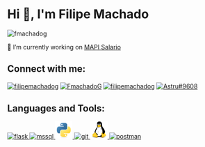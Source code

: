 <h1 align="left">Hi 👋, I'm Filipe Machado</h1>
<p align="left"> <img src="https://komarev.com/ghpvc/?username=fmachadog&label=Profile%20views&color=0e75b6&style=flat" alt="fmachadog" /> </p>

🔭 I’m currently working on [MAPI Salario](http://api-salario.fmachadog.com)

<h2 align="left">Connect with me:</h2>
<p align="left">
<a href="https://linkedin.com/in/filipemachadog" target="blank"><img align="center" src="https://raw.githubusercontent.com/rahuldkjain/github-profile-readme-generator/master/src/images/icons/Social/linked-in-alt.svg" alt="filipemachadog" height="30" width="40" /></a>
<a href="https://github.com/FMachadoG" target="blank"><img align="center" src="https://www.vectorlogo.zone/logos/github/github-icon.svg" alt="FmachadoG" height="30" width="40" /></a>
<a href="https://instagram.com/filipemachadog" target="blank"><img align="center" src="https://raw.githubusercontent.com/rahuldkjain/github-profile-readme-generator/master/src/images/icons/Social/instagram.svg" alt="filipemachadog" height="30" width="40" /></a>
<a href="https://discord.gg/Astru#9608" target="blank"><img align="center" src="https://raw.githubusercontent.com/rahuldkjain/github-profile-readme-generator/master/src/images/icons/Social/discord.svg" alt="Astru#9608" height="30" width="40" /></a>
</p>

<h2 align="left">Languages and Tools:</h2>
<p align="left"> <a href="https://flask.palletsprojects.com/" target="_blank" rel="noreferrer"> <img src="https://www.vectorlogo.zone/logos/pocoo_flask/pocoo_flask-icon.svg" alt="flask" width="40" height="40"/> </a> <a href="https://www.microsoft.com/en-us/sql-server" target="_blank" rel="noreferrer"> <img src="https://www.svgrepo.com/show/303229/microsoft-sql-server-logo.svg" alt="mssql" width="40" height="40"/> </a> <a href="https://www.python.org" target="_blank" rel="noreferrer"> <img src="https://raw.githubusercontent.com/devicons/devicon/master/icons/python/python-original.svg" alt="python" width="40" height="40"/> </a>
<a href="https://git-scm.com/" target="_blank" rel="noreferrer"> <img src="https://www.vectorlogo.zone/logos/git-scm/git-scm-icon.svg" alt="git" width="40" height="40"/> </a> <a href="https://www.linux.org/" target="_blank" rel="noreferrer"> <img src="https://raw.githubusercontent.com/devicons/devicon/master/icons/linux/linux-original.svg" alt="linux" width="40" height="40"/> </a> <a href="https://postman.com" target="_blank" rel="noreferrer"> <img src="https://www.vectorlogo.zone/logos/getpostman/getpostman-icon.svg" alt="postman" width="40" height="40"/> </a> </p>
